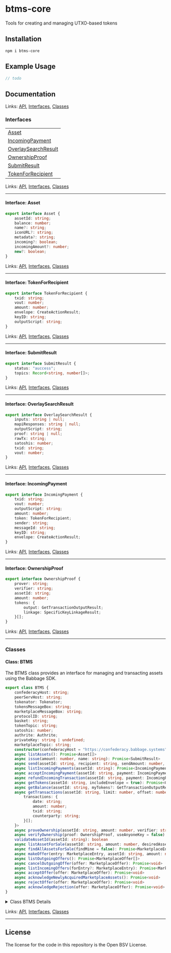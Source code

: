 # btms-core

Tools for creating and managing UTXO-based tokens

## Installation

    npm i btms-core

## Example Usage

```ts
// todo
```

## Documentation

<!--#region ts2md-api-merged-here-->

Links: [API](#api), [Interfaces](#interfaces), [Classes](#classes)

### Interfaces

| |
| --- |
| [Asset](#interface-asset) |
| [IncomingPayment](#interface-incomingpayment) |
| [OverlaySearchResult](#interface-overlaysearchresult) |
| [OwnershipProof](#interface-ownershipproof) |
| [SubmitResult](#interface-submitresult) |
| [TokenForRecipient](#interface-tokenforrecipient) |

Links: [API](#api), [Interfaces](#interfaces), [Classes](#classes)

---

#### Interface: Asset

```ts
export interface Asset {
    assetId: string;
    balance: number;
    name?: string;
    iconURL?: string;
    metadata?: string;
    incoming?: boolean;
    incomingAmount?: number;
    new?: boolean;
}
```

Links: [API](#api), [Interfaces](#interfaces), [Classes](#classes)

---
#### Interface: TokenForRecipient

```ts
export interface TokenForRecipient {
    txid: string;
    vout: number;
    amount: number;
    envelope: CreateActionResult;
    keyID: string;
    outputScript: string;
}
```

Links: [API](#api), [Interfaces](#interfaces), [Classes](#classes)

---
#### Interface: SubmitResult

```ts
export interface SubmitResult {
    status: "auccess";
    topics: Record<string, number[]>;
}
```

Links: [API](#api), [Interfaces](#interfaces), [Classes](#classes)

---
#### Interface: OverlaySearchResult

```ts
export interface OverlaySearchResult {
    inputs: string | null;
    mapiResponses: string | null;
    outputScript: string;
    proof: string | null;
    rawTx: string;
    satoshis: number;
    txid: string;
    vout: number;
}
```

Links: [API](#api), [Interfaces](#interfaces), [Classes](#classes)

---
#### Interface: IncomingPayment

```ts
export interface IncomingPayment {
    txid: string;
    vout: number;
    outputScript: string;
    amount: number;
    token: TokenForRecipient;
    sender: string;
    messageId: string;
    keyID: string;
    envelope: CreateActionResult;
}
```

Links: [API](#api), [Interfaces](#interfaces), [Classes](#classes)

---
#### Interface: OwnershipProof

```ts
export interface OwnershipProof {
    prover: string;
    verifier: string;
    assetId: string;
    amount: number;
    tokens: {
        output: GetTransactionOutputResult;
        linkage: SpecificKeyLinkageResult;
    }[];
}
```

Links: [API](#api), [Interfaces](#interfaces), [Classes](#classes)

---
### Classes

#### Class: BTMS

The BTMS class provides an interface for managing and transacting assets using the Babbage SDK.

```ts
export class BTMS {
    confederacyHost: string;
    peerServHost: string;
    tokenator: Tokenator;
    tokensMessageBox: string;
    marketplaceMessageBox: string;
    protocolID: string;
    basket: string;
    tokenTopic: string;
    satoshis: number;
    authrite: Authrite;
    privateKey: string | undefined;
    marketplaceTopic: string;
    constructor(confederacyHost = "https://confederacy.babbage.systems", peerServHost = "https://peerserv.babbage.systems", tokensMessageBox = "tokens-box", protocolID = "tokens", basket = "tokens", tokensTopic = "tokens", satoshis = 1000, privateKey?: string, marketplaceMessageBox = "marketplace", marketplaceTopic = "marketplace") 
    async listAssets(): Promise<Asset[]> 
    async issue(amount: number, name: string): Promise<SubmitResult> 
    async send(assetId: string, recipient: string, sendAmount: number, disablePeerServ = false, onPaymentSent = (payment: TokenForRecipient) => { }): Promise<SubmitResult> 
    async listIncomingPayments(assetId: string): Promise<IncomingPayment[]> 
    async acceptIncomingPayment(assetId: string, payment: IncomingPayment): Promise<boolean> 
    async refundIncomingTransaction(assetId: string, payment: IncomingPayment): Promise<SubmitResult> 
    async getTokens(assetId: string, includeEnvelope = true): Promise<GetTransactionOutputResult[]> 
    async getBalance(assetId: string, myTokens?: GetTransactionOutputResult[]): Promise<number> 
    async getTransactions(assetId: string, limit: number, offset: number): Promise<{
        transactions: {
            date: string;
            amount: number;
            txid: string;
            counterparty: string;
        }[];
    }> 
    async proveOwnership(assetId: string, amount: number, verifier: string): Promise<OwnershipProof> 
    async verifyOwnership(proof: OwnershipProof, useAnyoneKey = false): Promise<boolean> 
    validateAssetId(assetId: string): boolean 
    async listAssetForSale(assetId: string, amount: number, desiredAssets: Record<string, number>, description?: string): Promise<SubmitResult> 
    async findAllAssetsForSale(findMine = false): Promise<MarketplaceEntry[]> 
    async makeOffer(entry: MarketplaceEntry, assetId: string, amount: number): Promise<void> 
    async listOutgoingOffers(): Promise<MarketplaceOffer[]> 
    async cancelOutgoingOffer(offer: MarketplaceOffer): Promise<void> 
    async listIncomingOffers(forEntry?: MarketplaceEntry): Promise<MarketplaceOffer[]> 
    async acceptOffer(offer: MarketplaceOffer): Promise<void> 
    async acknowledgeNewlyAcquiredMarketplaceAssets(): Promise<void> 
    async rejectOffer(offer: MarketplaceOffer): Promise<void> 
    async acknowledgeRejection(offer: MarketplaceOffer): Promise<void> 
}
```

<details>

<summary>Class BTMS Details</summary>

##### Constructor

BTMS constructor.

```ts
constructor(confederacyHost = "https://confederacy.babbage.systems", peerServHost = "https://peerserv.babbage.systems", tokensMessageBox = "tokens-box", protocolID = "tokens", basket = "tokens", tokensTopic = "tokens", satoshis = 1000, privateKey?: string, marketplaceMessageBox = "marketplace", marketplaceTopic = "marketplace") 
```

Argument Details

+ **confederacyHost**
  + The confederacy host URL.
+ **peerServHost**
  + The peer service host URL.
+ **tokensMessageBox**
  + The message box ID.
+ **protocolID**
  + The protocol ID.
+ **basket**
  + The asset basket ID.
+ **tokensTopic**
  + The topic associated with the asset.
+ **satoshis**
  + The number of satoshis involved in transactions.

##### Method findAllAssetsForSale

Returns an array of all marketplace entries

```ts
async findAllAssetsForSale(findMine = false): Promise<MarketplaceEntry[]> 
```

Returns

An array of all marketplace entries

##### Method getBalance

Get the balance of a given asset.

```ts
async getBalance(assetId: string, myTokens?: GetTransactionOutputResult[]): Promise<number> 
```

Returns

Returns a promise that resolves to the balance.

Argument Details

+ **assetId**
  + The ID of the asset.
+ **myTokens**
  + (Optional) An array of token objects owned by the caller.

##### Method getTokens

Get all tokens for a given asset.

```ts
async getTokens(assetId: string, includeEnvelope = true): Promise<GetTransactionOutputResult[]> 
```

Returns

Returns a promise that resolves to an array of token objects.

Argument Details

+ **assetId**
  + The ID of the asset.
+ **includeEnvelope**
  + Include the envelope in the result.

##### Method listAssetForSale

Lists an asset on the marketplace for sale

```ts
async listAssetForSale(assetId: string, amount: number, desiredAssets: Record<string, number>, description?: string): Promise<SubmitResult> 
```

Returns

Overlay network submission results

Argument Details

+ **assetId**
  + The ID of the asset to list
+ **amount**
  + The amount you want to sell
+ **desiredAssets**
  + Assets you would desire to have in return so people can make you an offer
+ **description**
  + Marketplace listing description

##### Method listIncomingPayments

List incoming payments for a given asset.

```ts
async listIncomingPayments(assetId: string): Promise<IncomingPayment[]> 
```

Returns

Returns a promise that resolves to an array of payment objects.

Argument Details

+ **assetId**
  + The ID of the asset.

##### Method send

Send tokens to a recipient.

```ts
async send(assetId: string, recipient: string, sendAmount: number, disablePeerServ = false, onPaymentSent = (payment: TokenForRecipient) => { }): Promise<SubmitResult> 
```

Returns

Returns a promise that resolves to a transaction action object.

Argument Details

+ **assetId**
  + The ID of the asset to be sent.
+ **recipient**
  + The recipient's public key.
+ **sendAmount**
  + The amount of the asset to be sent.

Throws

Throws an error if the sender does not have enough tokens.

##### Method validateAssetId

Checks that an asset ID is in the correct format

```ts
validateAssetId(assetId: string): boolean 
```

Returns

a boolean indicating asset ID validity

Argument Details

+ **assetId**
  + Asset ID to validate

</details>

Links: [API](#api), [Interfaces](#interfaces), [Classes](#classes)

---

<!--#endregion ts2md-api-merged-here-->

## License

The license for the code in this repository is the Open BSV License.
